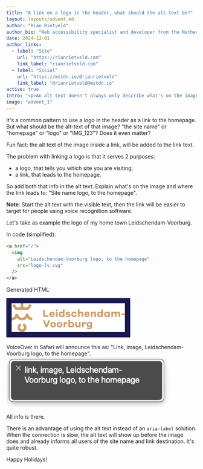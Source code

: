 ```yaml
---
title: "A link on a logo in the header, what should the alt-text be?"
layout: layouts/advent.md
author: "Rian Rietveld"
author_bio: "Web accessibility specialist and developer from the Netherlands."
date: 2024-12-01
author_links:
  - label: "Site"
    url: "https://rianrietveld.com"
    link_label: "rianrietveld.com"
  - label: "Social"
    url: "https://mstdn.io/@rianrietveld"
    link_label: "@rianrietveld@mstdn.io"
active: true
intro: "<p>An alt text doesn't always only describe what's on the image. How not to confuse screenreader users about where a link lead to. </p>"
image: "advent_1"
---
```


It's a common pattern to use a logo in the header as a link to the homepage.
But what should be the alt-text of that image? 
"the site name" or "homepage" or "logo" or "IMG_123"? Does it even matter?

Fun fact: the alt text of the image inside a link, will be added to the link text.

The problem with linking a logo is that it serves 2 purposes:

- a logo, that tells you which site you are visiting;
- a link, that leads to the homepage.

So add both that info in the alt text. Explain what's on the image and where the link leads to: "Site name logo, to the homepage".
<!-- MM: It's a functional image, so do you really need the info "logo"? Are there any benefits of including it? -->

**Note**: Start the alt text with the visible text, then the link will be easier to target for people using voice recognition software.

Let's take as example the logo of my home town Leidschendam-Voorburg.

In code (simplified):

```html
<a href="/">
  <img 
    alt="Leidschendam-Voorburg logo, to the homepage" 
    src="logo-lv.svg" 
  />
</a>
```

<!-- MM: Is this a violation of 2.5.3? https://www.w3.org/WAI/WCAG22/quickref/?versions=2.1&showtechniques=253#label-in-name If not, can you address why?-->

Generated HTML: 

<a href="https://www.lv.nl/en">
  <img alt="Leidschendam-Voorburg logo, to the homepage" src="logo-lv.svg" width="300" height="76" loading="lazy" style="background-color: #1a194e; padding: 1em;"/>
</a>

VoiceOver in Safari will announce this as:
"Link, image, Leidschendam-Voorburg logo, to the homepage".
<img alt="Screenshot of this VoiceOver output." src="voice-over.png" width="432" height="133" loading="lazy" />

All info is there.

There is an advantage of using the alt text instead of an `aria-label` solution. When the connection is slow, the alt text will show up before the image does and already informs all users of the site name and link destination. It's quite robust. 

Happy Holidays!
